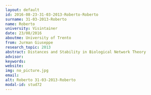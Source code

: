 ```yaml
---
layout: default 
id: 2016-08-23-31-03-2013-Roberto-Roberto
surname: 31-03-2013-Roberto
name: Roberto
university: Visintainer
date: 23/08/2016
aboutme: University of Trento
from: Jurman Giuseppe
research_topic: 2013
abstract: Distances and Stability in Biological Network Theory
advisor: 
keywords: 
website: 
img: no_picture.jpg
email: 
alt: Roberto 31-03-2013-Roberto
modal-id: stud72
---
```

